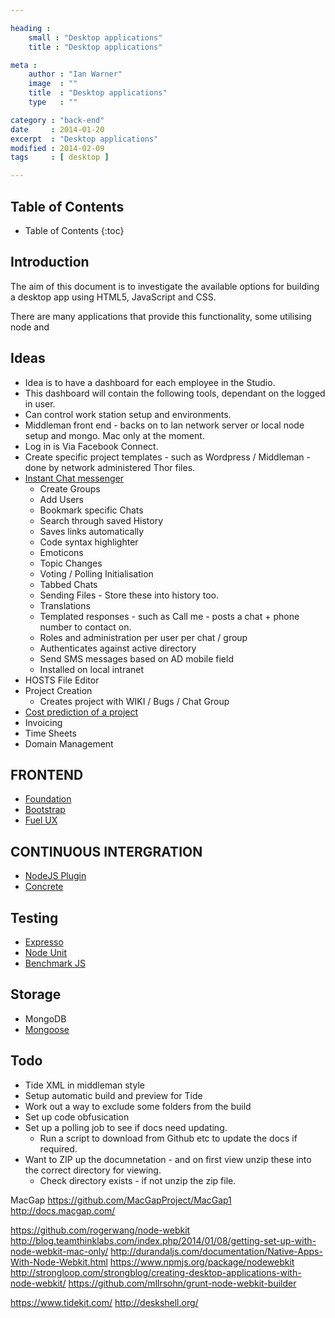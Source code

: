 ```yaml
---

heading :
    small : "Desktop applications"
    title : "Desktop applications"

meta :
    author : "Ian Warner"
    image  : ""
    title  : "Desktop applications"
    type   : ""

category : "back-end"
date     : 2014-01-20
excerpt  : "Desktop applications"
modified : 2014-02-09
tags     : [ desktop ]

---
```


## Table of Contents
* Table of Contents
{:toc}

## Introduction

The aim of this document is to investigate the available options for building a
desktop app using HTML5, JavaScript and CSS.

There are many applications that provide this functionality, some utilising node
and

## Ideas
* Idea is to have a dashboard for each employee in the Studio.
* This dashboard will contain the following tools, dependant on the logged in user.
* Can control work station setup and environments.
* Middleman front end - backs on to lan network server or local node setup and mongo. Mac only at the moment.
* Log in is Via Facebook Connect.
* Create specific project templates - such as Wordpress / Middleman - done by network administered Thor files.
* [Instant Chat messenger](https://github.com/gravityonmars/Balloons.IO#balloonsio)
    * Create Groups
    * Add Users
    * Bookmark specific Chats
    * Search through saved History
    * Saves links automatically
    * Code syntax highlighter
    * Emoticons
    * Topic Changes
    * Voting / Polling Initialisation
    * Tabbed Chats
    * Sending Files - Store these into history too.
    * Translations
    * Templated responses - such as Call me - posts a chat + phone number to contact on.
    * Roles and administration per user per chat / group
    * Authenticates against active directory
    * Send SMS messages based on AD mobile field
    * Installed on local intranet
* HOSTS File Editor
* Project Creation
    * Creates project with WIKI / Bugs / Chat Group
* [Cost prediction of a project](http://estimator.astuteo.com/)
* Invoicing
* Time Sheets
* Domain Management

## FRONTEND
* [Foundation](http://foundation.zurb.com/)
* [Bootstrap](http://twitter.github.com/bootstrap/)
* [Fuel UX](http://exacttarget.github.com/fuelux/)

## CONTINUOUS INTERGRATION
* [NodeJS Plugin](https://wiki.jenkins-ci.org/display/JENKINS/NodeJS+Plugin)
* [Concrete](https://github.com/ryankee/concrete)

## Testing
* [Expresso](http://visionmedia.github.com/expresso/)
* [Node Unit](https://github.com/caolan/nodeunit)
* [Benchmark JS](https://github.com/bestiejs/benchmark.js)

## Storage
* MongoDB
* [Mongoose](https://www.learnboost.com/blog/mongoose/)

## Todo
* Tide XML in middleman style
* Setup automatic build and preview for Tide
* Work out a way to exclude some folders from the build
* Set up code obfusication
* Set up a polling job to see if docs need updating.
    * Run a script to download from Github etc to update the docs if required.
* Want to ZIP up the documnetation - and on first view unzip these into the correct directory for viewing.
    * Check directory exists - if not unzip the zip file.

MacGap
https://github.com/MacGapProject/MacGap1
http://docs.macgap.com/

https://github.com/rogerwang/node-webkit
http://blog.teamthinklabs.com/index.php/2014/01/08/getting-set-up-with-node-webkit-mac-only/
http://durandaljs.com/documentation/Native-Apps-With-Node-Webkit.html
https://www.npmjs.org/package/nodewebkit
http://strongloop.com/strongblog/creating-desktop-applications-with-node-webkit/
https://github.com/mllrsohn/grunt-node-webkit-builder

https://www.tidekit.com/
http://deskshell.org/